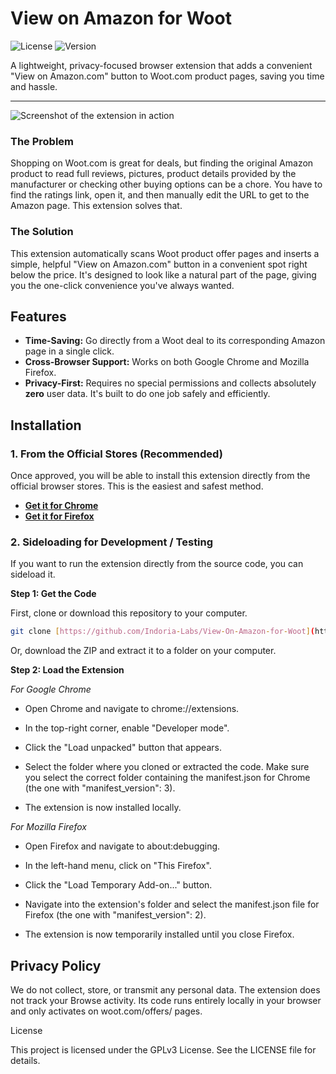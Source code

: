 # View on Amazon for Woot
![License](https://img.shields.io/badge/license-GPLv3-blue.svg)
![Version](https://img.shields.io/badge/version-1.0-brightgreen.svg)


A lightweight, privacy-focused browser extension that adds a convenient "View on Amazon.com" button to Woot.com product pages, saving you time and hassle.

---

![Screenshot of the extension in action](https://tabula.civitat.es/images/2025/06/28/k3kFK.jpg)

### The Problem

Shopping on Woot.com is great for deals, but finding the original Amazon product to read full reviews, pictures, product details provided by the manufacturer or checking other buying options can be a chore. You have to find the ratings link, open it, and then manually edit the URL to get to the Amazon page. This extension solves that.

### The Solution

This extension automatically scans Woot product offer pages and inserts a simple, helpful "View on Amazon.com" button in a convenient spot right below the price. It's designed to look like a natural part of the page, giving you the one-click convenience you've always wanted.

## Features

* **Time-Saving:** Go directly from a Woot deal to its corresponding Amazon page in a single click.
* **Cross-Browser Support:** Works on both Google Chrome and Mozilla Firefox.
* **Privacy-First:** Requires no special permissions and collects absolutely **zero** user data. It's built to do one job safely and efficiently.

## Installation

### 1. From the Official Stores (Recommended)

Once approved, you will be able to install this extension directly from the official browser stores. This is the easiest and safest method.

* [**Get it for Chrome**](https://chromewebstore.google.com/detail/view-on-amazon-for-woot/cabpeeibklpgeokimmehnmlalpiifkbc)
* [**Get it for Firefox**](https://addons.mozilla.org/en-US/firefox/addon/view-on-amazon-for-woot/)

### 2. Sideloading for Development / Testing

If you want to run the extension directly from the source code, you can sideload it.

**Step 1: Get the Code**

First, clone or download this repository to your computer.
```sh
git clone [https://github.com/Indoria-Labs/View-On-Amazon-for-Woot](https://github.com/Indoria-Labs/View-On-Amazon-for-Woot)
```
Or, download the ZIP and extract it to a folder on your computer.

**Step 2: Load the Extension**

*For Google Chrome*

- Open Chrome and navigate to chrome://extensions.

- In the top-right corner, enable "Developer mode".

- Click the "Load unpacked" button that appears.

- Select the folder where you cloned or extracted the code. Make sure you select the correct folder containing the manifest.json for Chrome (the one with "manifest_version": 3).

- The extension is now installed locally.

*For Mozilla Firefox*

- Open Firefox and navigate to about:debugging.

- In the left-hand menu, click on "This Firefox".

- Click the "Load Temporary Add-on..." button.

- Navigate into the extension's folder and select the manifest.json file for Firefox (the one with "manifest_version": 2).

- The extension is now temporarily installed until you close Firefox.

## Privacy Policy

We do not collect, store, or transmit any personal data. The extension does not track your Browse activity. Its code runs entirely locally in your browser and only activates on woot.com/offers/ pages.

License

This project is licensed under the GPLv3 License. See the LICENSE file for details.
